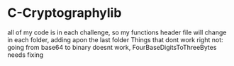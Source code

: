 # C-Cryptographylib
all of my code is in each challenge, so my functions header file will change 
in each folder, adding apon the last folder
Things that dont work right not:
going from base64 to binary doesnt work, FourBaseDigitsToThreeBytes needs fixing


